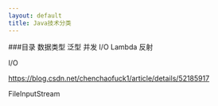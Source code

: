 ```yaml
---
layout: default
title: Java技术分类
---
```


###目录
数据类型
泛型
并发
I/O
Lambda
反射

I/O

https://blog.csdn.net/chenchaofuck1/article/details/52185917

FileInputStream
